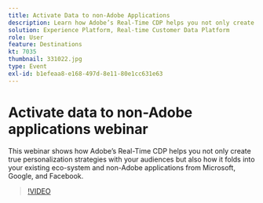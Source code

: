 ```yaml
---
title: Activate Data to non-Adobe Applications
description: Learn how Adobe’s Real-Time CDP helps you not only create true personalization strategies with your audiences but also how it folds into your existing eco-system and non-Adobe applications from Microsoft, Google, and Facebook.
solution: Experience Platform, Real-time Customer Data Platform
role: User
feature: Destinations
kt: 7035
thumbnail: 331022.jpg
type: Event
exl-id: b1efeaa8-e168-497d-8e11-80e1cc631e63
---
```

# Activate data to non-Adobe applications webinar

This webinar shows how Adobe’s Real-Time CDP helps you not only create true personalization strategies with your audiences but also how it folds into your existing eco-system and non-Adobe applications from Microsoft, Google, and Facebook.

>[!VIDEO](https://video.tv.adobe.com/v/331022/?quality=12&learn=on)



